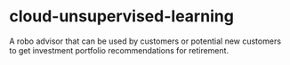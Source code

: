 # cloud-unsupervised-learning
A robo advisor that can be used by customers or potential new customers to get investment portfolio recommendations for retirement.
